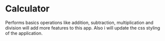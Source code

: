 # Calculator
Performs basics operations like addition, subtraction, multiplication and division will add more features to this app.
Also i will update the css styling of the application.
